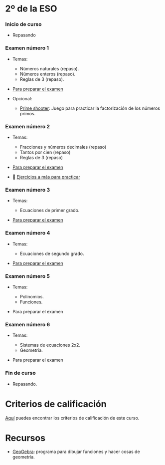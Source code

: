 # 2º de la ESO

### Inicio de curso
* Repasando

### Examen número 1
* Temas:
    * Números naturales (repaso).
    * Números enteros (repaso).
    * Reglas de 3 (repaso).

* [Para preparar el examen](e2_examen01_pe.pdf)

* Opcional:
  * [Prime shooter](http://thinkinghard.com/math/integers/PrimeShooter.html):
    Juego para practicar la factorización de los números primos.


### Examen número 2
* Temas:
    * Fracciones y números decimales (repaso)
    * Tantos por cien (repaso)
    * Reglas de 3 (repaso)

* [Para preparar el examen](e2_examen02_pe.pdf)
* :construction: [Ejercicios a más para practicar](e2_examen02_mas.pdf)

### Examen número 3
* Temas:
    * Ecuaciones de primer grado.

* [Para preparar el examen](e2_examen03_pe.pdf)


### Examen número 4
* Temas:
    * Ecuaciones de segundo grado.

* [Para preparar el examen](e2_examen04_pe.pdf)


### Examen número 5
* Temas:
    * Polinomios.
    * Funciones.

* Para preparar el examen


### Examen número 6
* Temas:
    * Sistemas de ecuaciones 2x2.
    * Geometría.

* Para preparar el examen


### Fin de curso
* Repasando.



# Criterios de calificación
[Aquí](../criterios/criterios_calificacion.pdf) puedes encontrar los criterios
de calificación de este curso. 

# Recursos

* [GeoGebra](http://www.geogebra.org/): programa para dibujar funciones y
  hacer cosas de geometría.


